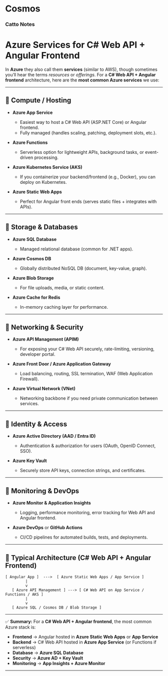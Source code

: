 # Cosmos 

### Catto Notes

# Azure Services for C# Web API + Angular Frontend

In **Azure** they also call them **services** (similar to AWS), though sometimes you’ll hear the terms *resources* or *offerings*. For a **C# Web API + Angular frontend** architecture, here are the **most common Azure services** we use:

---

## 🔹 Compute / Hosting

* **Azure App Service**

  * Easiest way to host a C# Web API (ASP.NET Core) or Angular frontend.
  * Fully managed (handles scaling, patching, deployment slots, etc.).
* **Azure Functions**

  * Serverless option for lightweight APIs, background tasks, or event-driven processing.
* **Azure Kubernetes Service (AKS)**

  * If you containerize your backend/frontend (e.g., Docker), you can deploy on Kubernetes.
* **Azure Static Web Apps**

  * Perfect for Angular front ends (serves static files + integrates with APIs).

---

## 🔹 Storage & Databases

* **Azure SQL Database**

  * Managed relational database (common for .NET apps).
* **Azure Cosmos DB**

  * Globally distributed NoSQL DB (document, key-value, graph).
* **Azure Blob Storage**

  * For file uploads, media, or static content.
* **Azure Cache for Redis**

  * In-memory caching layer for performance.

---

## 🔹 Networking & Security

* **Azure API Management (APIM)**

  * For exposing your C# Web API securely, rate-limiting, versioning, developer portal.
* **Azure Front Door / Azure Application Gateway**

  * Load balancing, routing, SSL termination, WAF (Web Application Firewall).
* **Azure Virtual Network (VNet)**

  * Networking backbone if you need private communication between services.

---

## 🔹 Identity & Access

* **Azure Active Directory (AAD / Entra ID)**

  * Authentication & authorization for users (OAuth, OpenID Connect, SSO).
* **Azure Key Vault**

  * Securely store API keys, connection strings, and certificates.

---

## 🔹 Monitoring & DevOps

* **Azure Monitor & Application Insights**

  * Logging, performance monitoring, error tracking for Web API and Angular frontend.
* **Azure DevOps** or **GitHub Actions**

  * CI/CD pipelines for automated builds, tests, and deployments.

---

## 🔹 Typical Architecture (C# Web API + Angular Frontend)

```
[ Angular App ]  --->  [ Azure Static Web Apps / App Service ]
         |
         v
   [ Azure API Management ] ---> [ C# Web API on App Service / Functions / AKS ]
         |
         v
   [ Azure SQL / Cosmos DB / Blob Storage ]
```

---

✅ **Summary:**
For a **C# Web API + Angular frontend**, the most common Azure stack is:

* **Frontend** → Angular hosted in **Azure Static Web Apps** or **App Service**
* **Backend** → C# Web API hosted in **Azure App Service** (or Functions if serverless)
* **Database** → **Azure SQL Database**
* **Security** → **Azure AD + Key Vault**
* **Monitoring** → **App Insights + Azure Monitor**

---



